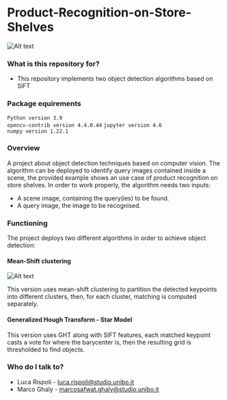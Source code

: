 # Product-Recognition-on-Store-Shelves
![Alt text](https://i.imgur.com/h2mfnWM.png)

### What is this repository for? ###

* This repository implements two object detection algorithms based on SIFT 

### Package equirements ###

`Python version 3.9`    
`opencv-contrib version 4.4.0.44` 
`jupyter version 4.6`    
`numpy version 1.22.1`  


### Overview ###
 A project about object detection techniques based on computer vision.
 The algorithm can be deployed to identify query images contained inside a scene, the provided example shows an use case of product recognition on store shelves.
 In order to work properly, the algorithm needs two inputs:
 * A scene image, containing the query(ies) to be found.
 * A query image, the image to be recognised.

### Functioning ###
The project deploys two different algorithms in order to achieve object detection:

#### Mean-Shift clustering
![Alt text](https://i.imgur.com/6ubKSs1.gif)

This version uses mean-shift clustering to partition the detected keypoints into different clusters, then, for each cluster, matching is computed separately.
#### Generalized Hough Transform - Star Model
This version uses GHT along with SIFT features, each matched keypoint casts a vote for where the barycenter is, then the resulting grid is thresholded to find objects.

### Who do I talk to? ###

* Luca Rispoli - luca.rispoli@studio.unibo.it
* Marco Ghaly - marcosafwat.ghaly@studio.unibo.it
